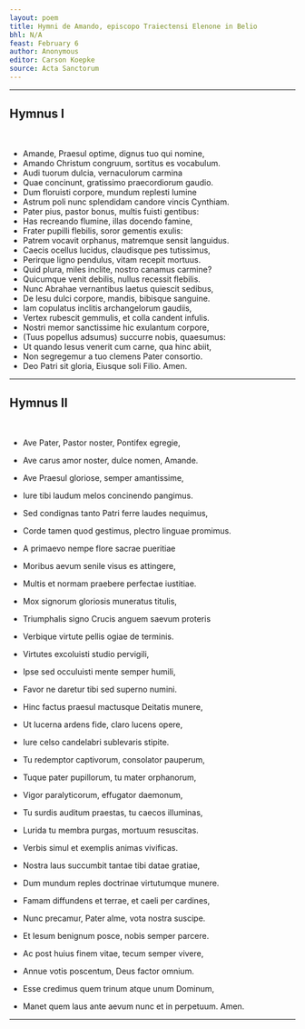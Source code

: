 ```yaml
---
layout: poem
title: Hymni de Amando, episcopo Traiectensi Elenone in Belio
bhl: N/A
feast: February 6
author: Anonymous
editor: Carson Koepke
source: Acta Sanctorum
---
```


---

## Hymnus I

&nbsp;  

- Amande, Praesul optime,     dignus tuo qui nomine,
- Amando Christum congruum,     sortitus es vocabulum.		
- Audi tuorum dulcia,     vernaculorum carmina
- Quae concinunt, gratissimo     praecordiorum gaudio.
- Dum floruisti corpore,     mundum replesti lumine
- Astrum poli nunc splendidam     candore vincis Cynthiam.	
- Pater pius, pastor bonus,     multis fuisti gentibus:
- Has recreando flumine,     illas docendo famine,		
- Frater pupilli flebilis,     soror gementis exulis:
- Patrem vocavit orphanus,     matremque sensit languidus.
- Caecis ocellus lucidus,     claudisque pes tutissimus,
- Perirque ligno pendulus,     vitam recepit mortuus.
- Quid plura, miles inclite,     nostro canamus carmine?
- Quicumque venit debilis,     nullus recessit flebilis.
- Nunc Abrahae vernantibus     laetus quiescit sedibus,
- De Iesu dulci corpore,     mandis, bibisque sanguine.
- Iam copulatus inclitis     archangelorum gaudiis,
- Vertex rubescit gemmulis,     et colla candent infulis.
- Nostri memor sanctissime     hic exulantum corpore,
- (Tuus popellus adsumus)     succurre nobis, quaesumus:
- Ut quando Iesus venerit     cum carne, qua hinc abiit,
- Non segregemur a tuo     clemens Pater consortio.
- Deo Patri sit gloria,     Eiusque soli Filio. Amen.

---

## Hymnus II

&nbsp;  

- Ave Pater, Pastor noster,     Pontifex egregie,
- Ave carus amor noster,     dulce nomen, Amande.
- Ave Praesul gloriose,     semper amantissime,

- Iure tibi laudum melos     concinendo pangimus.
- Sed condignas tanto     Patri ferre laudes nequimus,
- Corde tamen quod gestimus,     plectro linguae promimus.

- A primaevo nempe flore     sacrae pueritiae
- Moribus aevum senile     visus es attingere,
- Multis et normam praebere     perfectae iustitiae.

- Mox signorum gloriosis     muneratus titulis,
- Triumphalis signo Crucis     anguem saevum proteris
- Verbique virtute pellis     ogiae de terminis.

- Virtutes excoluisti     studio pervigili,
- Ipse sed occuluisti     mente semper humili,
- Favor ne daretur tibi     sed superno numini.

- Hinc factus praesul mactusque     Deitatis munere,
- Ut lucerna ardens fide,     claro lucens opere,
- Iure celso candelabri     sublevaris stipite.

- Tu redemptor captivorum,     consolator pauperum,
- Tuque pater pupillorum,     tu mater orphanorum,
- Vigor paralyticorum,     effugator daemonum,

- Tu surdis auditum praestas,     tu caecos illuminas,
- Lurida tu membra purgas,     mortuum resuscitas.
- Verbis simul et exemplis     animas vivificas.

- Nostra laus succumbit tantae     tibi datae gratiae,
- Dum mundum reples doctrinae     virtutumque munere.
- Famam diffundens et terrae,     et caeli per cardines,

- Nunc precamur, Pater alme,     vota nostra suscipe.
- Et Iesum benignum posce,     nobis semper parcere.
- Ac post huius finem vitae,     tecum semper vivere,

- Annue votis poscentum,     Deus factor omnium.
- Esse credimus quem trinum     atque unum Dominum,
- Manet quem laus ante aevum     nunc et in perpetuum. Amen.

---
